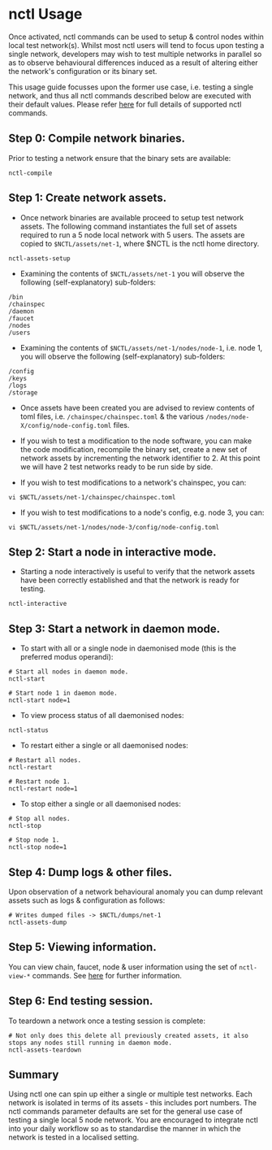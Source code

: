 # nctl Usage

Once activated, nctl commands can be used to setup & control nodes within local test network(s).  Whilst most nctl users will tend to focus upon testing a single network, developers may wish to test multiple networks in parallel so as to observe behavioural differences induced as a result of altering either the network's configuration or its binary set.  

This usage guide focusses upon the former use case, i.e. testing a single network, and thus all nctl commands described below are executed with their default values.  Please refer [here](commands.md) for full details of supported nctl commands.

## Step 0: Compile network binaries.

Prior to testing a network ensure that the binary sets are available:

```
nctl-compile
```

## Step 1: Create network assets.

- Once network binaries are available proceed to setup test network assets.  The following command instantiates the full set of assets required to run a 5 node local network with 5 users.  The assets are copied to `$NCTL/assets/net-1`, where $NCTL is the nctl home directory.

```
nctl-assets-setup
```

- Examining the contents of `$NCTL/assets/net-1` you will observe the following (self-explanatory) sub-folders:

```
/bin
/chainspec
/daemon
/faucet
/nodes
/users
```

- Examining the contents of `$NCTL/assets/net-1/nodes/node-1`, i.e. node 1, you will observe the following (self-explanatory) sub-folders:

```
/config
/keys
/logs
/storage
```

- Once assets have been created you are advised to review contents of toml files, i.e. `/chainspec/chainspec.toml` & the various `/nodes/node-X/config/node-config.toml` files.

- If you wish to test a modification to the node software, you can make the code modification, recompile the binary set, create a new set of network assets by incrementing the network identifier to 2.  At this point we will have 2 test networks ready to be run side by side.

- If you wish to test modifications to a network's chainspec, you can:

```
vi $NCTL/assets/net-1/chainspec/chainspec.toml
```

- If you wish to test modifications to a node's config, e.g. node 3, you can:

```
vi $NCTL/assets/net-1/nodes/node-3/config/node-config.toml
```

## Step 2: Start a node in interactive mode.

- Starting a node interactively is useful to verify that the network assets have been correctly established and that the network is ready for testing.  

```
nctl-interactive
```

## Step 3: Start a network in daemon mode.

- To start with all or a single node in daemonised mode (this is the preferred modus operandi):

```
# Start all nodes in daemon mode.
nctl-start

# Start node 1 in daemon mode.
nctl-start node=1
```

- To view process status of all daemonised nodes:

```
nctl-status
```

- To restart either a single or all daemonised nodes:

```
# Restart all nodes.
nctl-restart 

# Restart node 1.
nctl-restart node=1
```

- To stop either a single or all daemonised nodes:

```
# Stop all nodes.
nctl-stop 

# Stop node 1.
nctl-stop node=1
```

## Step 4: Dump logs & other files.

Upon observation of a network behavioural anomaly you can dump relevant assets such as logs & configuration as follows:

```
# Writes dumped files -> $NCTL/dumps/net-1
nctl-assets-dump
```

## Step 5: Viewing information.

You can view chain, faucet, node & user information using the set of `nctl-view-*` commands.  See [here](commands.md) for further information.

## Step 6: End testing session.

To teardown a network once a testing session is complete:

```
# Not only does this delete all previously created assets, it also stops any nodes still running in daemon mode.
nctl-assets-teardown
```


## Summary

Using nctl one can spin up either a single or multiple test networks.  Each network is isolated in terms of its assets - this includes port numbers.  The nctl commands parameter defaults are set for the general use case of testing a single local 5 node network.  You are encouraged to integrate nctl into your daily workflow so as to standardise the manner in which the network is tested in a localised setting.
